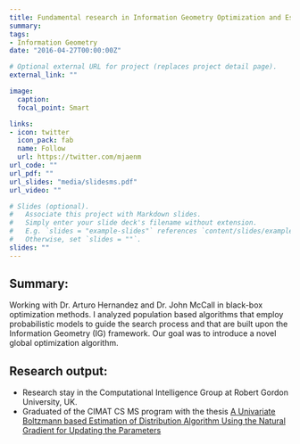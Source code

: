 ```yaml
---
title: Fundamental research in Information Geometry Optimization and Estimation of Distribution Algorithms
summary: 
tags:
- Information Geometry
date: "2016-04-27T00:00:00Z"

# Optional external URL for project (replaces project detail page).
external_link: ""

image:
  caption: 
  focal_point: Smart

links:
- icon: twitter
  icon_pack: fab
  name: Follow
  url: https://twitter.com/mjaenm
url_code: ""
url_pdf: ""
url_slides: "media/slidesms.pdf"
url_video: ""

# Slides (optional).
#   Associate this project with Markdown slides.
#   Simply enter your slide deck's filename without extension.
#   E.g. `slides = "example-slides"` references `content/slides/example-slides.md`.
#   Otherwise, set `slides = ""`.
slides: ""
---
```

## Summary:
Working with Dr. Arturo Hernandez and Dr. John McCall in black-box optimization methods. I analyzed population based algorithms that employ probabilistic models to guide the search process and that are built upon the Information Geometry (IG) framework. Our goal was to introduce a novel global optimization algorithm.

## Research output:
- Research stay in the Computational Intelligence Group at Robert Gordon University, UK.
- Graduated of the CIMAT CS MS program with the thesis [A Univariate Boltzmann based Estimation of Distribution Algorithm Using the Natural
Gradient for Updating the Parameters](https://cimat.repositorioinstitucional.mx/jspui/handle/1008/484)

